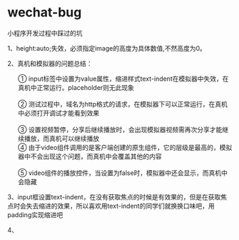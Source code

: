 # wechat-bug
小程序开发过程中踩过的坑

1、height:auto;失效，必须指定image的高度为具体数值,不然高度为0。

2、真机和模拟器的问题总结：  
  
  <ul style="list-style:none;">
    <li> ① input标签中设置为value属性，缩进样式text-indent在模拟器中失效，在真机中正常运行。placeholder则无此现象</li>
    <li> ② 测试过程中，域名为http格式的请求，在模拟器下可以正常运行，在真机中必须打开调试才能看到效果</li>
    <li> ③ 设置视频暂停，分享后继续播放时，会出现模拟器视频需再次分享才能继续播放，而真机可以继续播放</li>  
    <li> ④ 由于video组件调用的是客户端创建的原生组件，它的层级是最高的，模拟器中不会出现这个问题，而真机中会覆盖其他的内容</li>
    <li> ⑤ video组件的播放控件，当设置为false时，模拟器中还会显示，而真机中会隐藏</li>
  </ul>
  
3、input框设置text-indent，在没有获取焦点的时候是有效果的，但是在获取焦点时会失去缩进的效果，所以喜欢用text-indent的同学们就换换口味吧，用padding实现缩进吧  

4、
